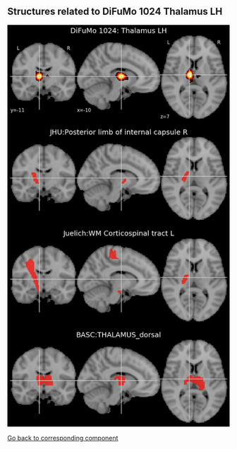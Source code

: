 


## Structures related to DiFuMo 1024 Thalamus LH

![38](38.jpg "Structures related to DiFuMo 1024 Thalamus LH")

[Go back to corresponding component](https://parietal-inria.github.io/DiFuMo/1024/html/38.html)